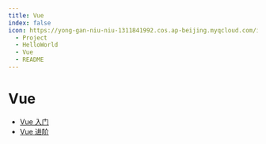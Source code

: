 ```yaml
---
title: Vue
index: false
icon: https://yong-gan-niu-niu-1311841992.cos.ap-beijing.myqcloud.com/images/Vue.svg
  - Project
  - HelloWorld
  - Vue
  - README
---
```


# Vue

- [Vue 入门](vue_01.md)
- [Vue 进阶](vue_02.md)